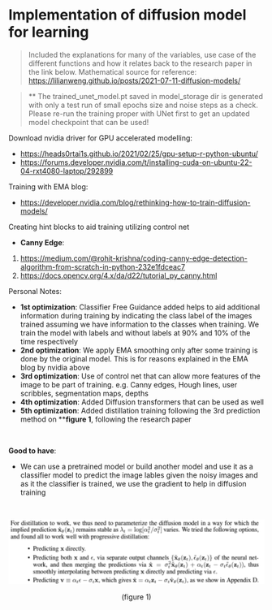 # Implementation of diffusion model for learning

> Included the explanations for many of the variables, use case of the different functions and how it relates back to the research paper in the link below.
Mathematical source for reference: https://lilianweng.github.io/posts/2021-07-11-diffusion-models/

> ** The trained_unet_model.pt saved in model_storage dir is generated with
only a test run of small epochs size and noise steps as a check. Please re-run the training proper with UNet first to get an updated model checkpoint that can be used!

Download nvidia driver for GPU accelerated modelling: 
* https://heads0rtai1s.github.io/2021/02/25/gpu-setup-r-python-ubuntu/
* https://forums.developer.nvidia.com/t/installing-cuda-on-ubuntu-22-04-rxt4080-laptop/292899

Training with EMA blog:
* https://developer.nvidia.com/blog/rethinking-how-to-train-diffusion-models/

Creating hint blocks to aid training utilizing control net
* **Canny Edge**: 
1. https://medium.com/@rohit-krishna/coding-canny-edge-detection-algorithm-from-scratch-in-python-232e1fdceac7
2. https://docs.opencv.org/4.x/da/d22/tutorial_py_canny.html

Personal Notes:
* **1st optimization**: Classifier Free Guidance added helps to aid additional information during training by indicating the class label of the images trained assuming we have information to the classes when training. We train the model with labels and without labels at 90% and 10% of the time respectively
* **2nd optimization**: We apply EMA smoothing only after some training is done by the original model. This is for reasons explained in the EMA blog by nvidia above
* **3rd optimization**: Use of control net that can allow more features of the image to be part of training. e.g. Canny edges, Hough lines, user scribbles, segmentation maps, depths
* **4th optimization**: Added Diffusion transformers that can be used as well
* **5th optimization**: Added distillation training following the 3rd prediction method on  ****figure 1**, following the research paper

<p>&nbsp;</p>

**Good to have**:
* We can use a pretrained model or build another model and use it as a classifier model to predict the image lables given the noisy images and as it the classifier is trained, we use the gradient to help in diffusion training


<p>&nbsp;</p>

<p align="right" width="100%"><img src=./src/assets/image.png /></p>
<div align="center"> (figure 1) </div>



